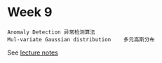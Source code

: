 # Week 9

    Anomaly Detection 异常检测算法 
    Mul-variate Gaussian distribution    多元高斯分布 

See [lecture notes](http://app.yinxiang.com/Home.action?login=true#n=818a56b0-9a0b-4f32-9e4d-6a6ed01b4c57&s=s22&b=325b0485-0a79-48ab-ad1b-fd9a6688c084&ses=4&sh=1&sds=5&)
